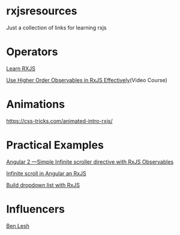 # rxjsresources
Just a collection of links for learning rxjs


# Operators
[Learn RXJS](https://www.learnrxjs.io/)

[Use Higher Order Observables in RxJS Effectively](https://egghead.io/courses/use-higher-order-observables-in-rxjs-effectively)(Video Course)

# Animations
https://css-tricks.com/animated-intro-rxjs/

# Practical Examples
[Angular 2 —Simple Infinite scroller directive with RxJS Observables](https://medium.com/@Sureshkumar_Ash/angular-2-simple-infinite-scroller-directive-with-rxjs-observables-a989b12d4fb1#.t10ztd64r)

[Infinite scroll in Angular an RxJS](http://blog.brecht.io/infinite-scroll-with-rxjs-and-angular2/)

[Build dropdown list with RxJS](http://neethack.com/2015/11/build-dropdown-list-with-rxjs/)

# Influencers
[Ben Lesh](https://twitter.com/BenLesh)
